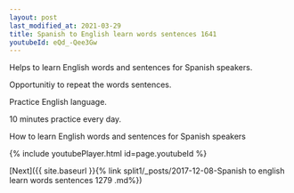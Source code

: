 ```yaml
---
layout: post
last_modified_at: 2021-03-29
title: Spanish to English learn words sentences 1641 
youtubeId: eQd_-Qee3Gw
---
```

 
 
Helps to learn English words and sentences for Spanish speakers.

Opportunitiy to repeat the words sentences. 

Practice English language. 
 
10 minutes practice every day. 
 
How to learn English words and sentences for Spanish speakers 
 
{% include youtubePlayer.html id=page.youtubeId %}
 
 
[Next]({{ site.baseurl }}{% link  split1/_posts/2017-12-08-Spanish to english learn words sentences 1279 .md%})
 

